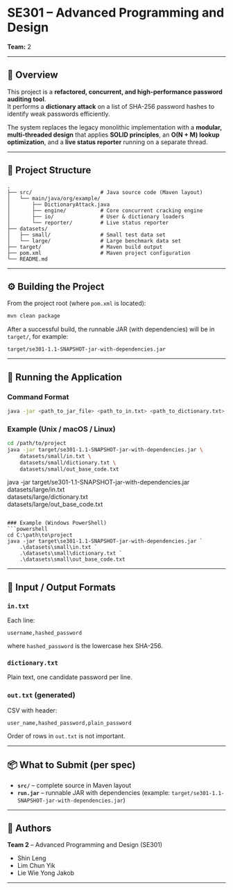 # SE301 – Advanced Programming and Design

**Team:** 2

---

## 📘 Overview

This project is a **refactored, concurrent, and high-performance password auditing tool**.  
It performs a **dictionary attack** on a list of SHA-256 password hashes to identify weak passwords efficiently.

The system replaces the legacy monolithic implementation with a **modular, multi-threaded design** that applies **SOLID principles**, an **O(N + M) lookup optimization**, and a **live status reporter** running on a separate thread.

---

## 🧱 Project Structure
```
.
├── src/                      # Java source code (Maven layout)
│   └── main/java/org/example/
│       ├── DictionaryAttack.java
│       ├── engine/           # Core concurrent cracking engine
│       ├── io/               # User & dictionary loaders
│       └── reporter/         # Live status reporter
├── datasets/
│   ├── small/                # Small test data set
│   └── large/                # Large benchmark data set
├── target/                   # Maven build output
├── pom.xml                   # Maven project configuration
└── README.md
```

---

## ⚙️ Building the Project

From the project root (where `pom.xml` is located):
```bash
mvn clean package
```

After a successful build, the runnable JAR (with dependencies) will be in `target/`, for example:
```
target/se301-1.1-SNAPSHOT-jar-with-dependencies.jar
```

---

## 🚀 Running the Application

### Command Format
```bash
java -jar <path_to_jar_file> <path_to_in.txt> <path_to_dictionary.txt> <path_to_out.txt>
```

### Example (Unix / macOS / Linux)
```bash
cd /path/to/project
java -jar target/se301-1.1-SNAPSHOT-jar-with-dependencies.jar \
    datasets/small/in.txt \
    datasets/small/dictionary.txt \
    datasets/small/out_base_code.txt
```

java -jar target/se301-1.1-SNAPSHOT-jar-with-dependencies.jar \
    datasets/large/in.txt \
    datasets/large/dictionary.txt \
    datasets/large/out_base_code.txt
```

### Example (Windows PowerShell)
```powershell
cd C:\path\to\project
java -jar target\se301-1.1-SNAPSHOT-jar-with-dependencies.jar `
    .\datasets\small\in.txt `
    .\datasets\small\dictionary.txt `
    .\datasets\small\out_base_code.txt
```

---

## 📄 Input / Output Formats

### `in.txt`

Each line:
```
username,hashed_password
```

where `hashed_password` is the lowercase hex SHA-256.

### `dictionary.txt`

Plain text, one candidate password per line.

### `out.txt` (generated)

CSV with header:
```
user_name,hashed_password,plain_password
```

Order of rows in `out.txt` is not important.

---

## 📦 What to Submit (per spec)

- **`src/`** – complete source in Maven layout
- **`run.jar`** – runnable JAR with dependencies (example: `target/se301-1.1-SNAPSHOT-jar-with-dependencies.jar`)

---

## 👥 Authors

**Team 2** – Advanced Programming and Design (SE301)

- Shin Leng
- Lim Chun Yik
- Lie Wie Yong Jakob

---